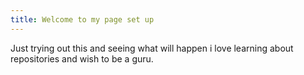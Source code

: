 ```yaml
---
title: Welcome to my page set up
---
```

Just trying out this and seeing what will happen
i love learning about repositories and wish to be a guru.
